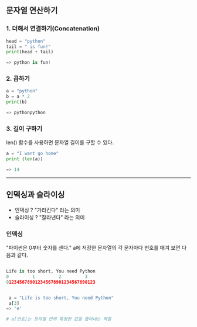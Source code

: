 ## 문자열 연산하기

### 1. 더해서 연결하기(Concatenation)
```python
head = "python"
tail = " is fun!"
print(head + tail)

=> python is fun!
```
### 2. 곱하기
```python
a = "python"
b = a * 2
print(b)

=> pythonpython
```

### 3. 길이 구하기
len() 함수를 사용하면 문자열 길이를 구할 수 있다.
```python
a = "I want go home"
print (len(a))

=> 14
```

------------------------------------------

## 인덱싱과 슬라이싱
* 인덱싱 ? "가리킨다" 라는 의미
* 슬라이싱 ? "잘라낸다" 라는 의미
### 인덱싱
"파이썬은 0부터 숫자를 센다."
a에 저장한 문자열의 각 문자마다 번호를 매겨 보면 다음과 같다.
```python

Life is too short, You need Python
0         1         2         3 
0123456789012345678901234567890123


 a = "Life is too short, You need Python"
 a[3]
=> 'e'

# a[번호]는 문자열 안의 특정한 값을 뽑아내는 역할
```
